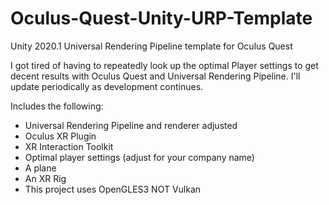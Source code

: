 # Oculus-Quest-Unity-URP-Template
Unity 2020.1 Universal Rendering Pipeline template for Oculus Quest

I got tired of having to repeatedly look up the optimal Player settings to get decent results with Oculus Quest and Universal Rendering Pipeline. I'll update periodically as development continues.

Includes the following:
- Universal Rendering Pipeline and renderer adjusted
- Oculus XR Plugin
- XR Interaction Toolkit
- Optimal player settings (adjust for your company name)
- A plane
- An XR Rig
- This project uses OpenGLES3 NOT Vulkan
